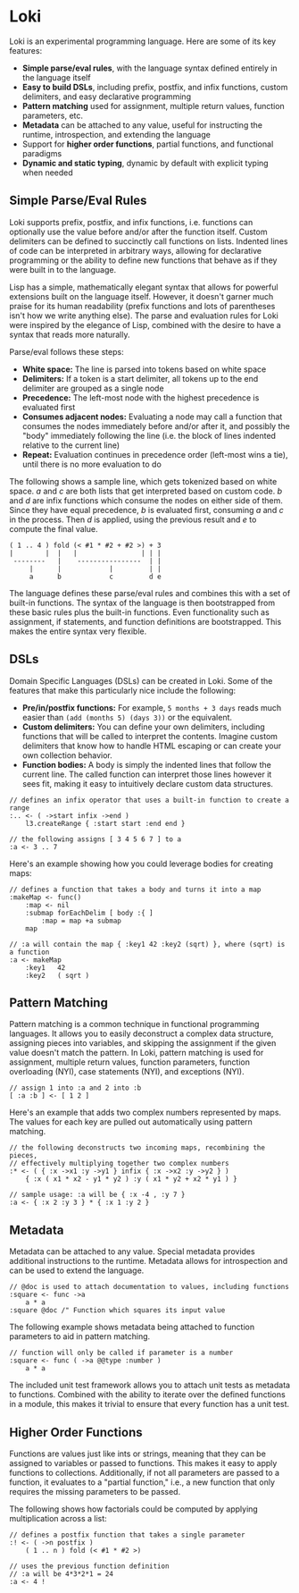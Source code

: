 Loki
====

Loki is an experimental programming language.  Here are some of its key features:

* **Simple parse/eval rules**, with the language syntax defined entirely in the language itself
* **Easy to build DSLs**, including prefix, postfix, and infix functions, custom delimiters, and easy declarative programming
* **Pattern matching** used for assignment, multiple return values, function parameters, etc.
* **Metadata** can be attached to any value, useful for instructing the runtime, introspection, and extending the language
* Support for **higher order functions**, partial functions, and functional paradigms
* **Dynamic and static typing**, dynamic by default with explicit typing when needed


Simple Parse/Eval Rules
-----------------------

Loki supports prefix, postfix, and infix functions, i.e. functions can optionally use the value before and/or after the function itself.  Custom delimiters can be defined to succinctly call functions on lists.  Indented lines of code can be interpreted in arbitrary ways, allowing for declarative programming or the ability to define new functions that behave as if they were built in to the language.

Lisp has a simple, mathematically elegant syntax that allows for powerful extensions built on the language itself.  However, it doesn't garner much praise for its human readability (prefix functions and lots of parentheses isn't how we write anything else).  The parse and evaluation rules for Loki were inspired by the elegance of Lisp, combined with the desire to have a syntax that reads more naturally.

Parse/eval follows these steps:

* **White space:** The line is parsed into tokens based on white space
* **Delimiters:** If a token is a start delimiter, all tokens up to the end delimiter are grouped as a single node
* **Precedence:** The left-most node with the highest precedence is evaluated first
* **Consumes adjacent nodes:** Evaluating a node may call a function that consumes the nodes immediately before and/or after it, and possibly the "body" immediately following the line (i.e. the block of lines indented relative to the current line)
* **Repeat:** Evaluation continues in precedence order (left-most wins a tie), until there is no more evaluation to do

The following shows a sample line, which gets tokenized based on white space.  *a* and *c* are both lists that get interpreted based on custom code.  *b* and *d* are infix functions which consume the nodes on either side of them.  Since they have equal precedence, *b* is evaluated first, consuming *a* and *c* in the process.  Then *d* is applied, using the previous result and *e* to compute the final value.

```
( 1 .. 4 ) fold (< #1 * #2 + #2 >) + 3
|        |  |   |                | | |
 --------   |    ----------------  | |
     |      |            |         | |
     a      b            c         d e
```

The language defines these parse/eval rules and combines this with a set of built-in functions.  The syntax of the language is then bootstrapped from these basic rules plus the built-in functions.  Even functionality such as assignment, if statements, and function definitions are bootstrapped.  This makes the entire syntax very flexible.


DSLs
----
Domain Specific Languages (DSLs) can be created in Loki.  Some of the features that make this particularly nice include the following:

* **Pre/in/postfix functions:**  For example, `5 months + 3 days` reads much easier than `(add (months 5) (days 3))` or the equivalent.
* **Custom delimiters:**  You can define your own delimiters, including functions that will be called to interpret the contents.  Imagine custom delimiters that know how to handle HTML escaping or can create your own collection behavior.
* **Function bodies:**  A body is simply the indented lines that follow the current line.  The called function can interpret those lines however it sees fit, making it easy to intuitively declare custom data structures.

```
// defines an infix operator that uses a built-in function to create a range
:.. <- ( ->start infix ->end )
    l3.createRange { :start start :end end }
```
```
// the following assigns [ 3 4 5 6 7 ] to a
:a <- 3 .. 7
```
Here's an example showing how you could leverage bodies for creating maps:

```
// defines a function that takes a body and turns it into a map
:makeMap <- func()
	:map <- nil
	:submap forEachDelim [ body :{ ]
		:map = map +a submap
	map
```
```
// :a will contain the map { :key1 42 :key2 (sqrt) }, where (sqrt) is a function
:a <- makeMap
    :key1   42
    :key2   ( sqrt )
```


Pattern Matching
----------------

Pattern matching is a common technique in functional programming languages.  It allows you to easily deconstruct a complex data structure, assigning pieces into variables, and skipping the assignment if the given value doesn't match the pattern.  In Loki, pattern matching is used for assignment, multiple return values, function parameters, function overloading (NYI), case statements (NYI), and exceptions (NYI).

```
// assign 1 into :a and 2 into :b
[ :a :b ] <- [ 1 2 ]
```

Here's an example that adds two complex numbers represented by maps.  The values for each key are pulled out automatically using pattern matching.

```
// the following deconstructs two incoming maps, recombining the pieces,
// effectively multiplying together two complex numbers
:* <- ( { :x ->x1 :y ->y1 } infix { :x ->x2 :y ->y2 } )
	{ :x ( x1 * x2 - y1 * y2 ) :y ( x1 * y2 + x2 * y1 ) }

// sample usage: :a will be { :x -4 , :y 7 }
:a <- { :x 2 :y 3 } * { :x 1 :y 2 }
```


Metadata
--------

Metadata can be attached to any value.  Special metadata provides additional instructions to the runtime.  Metadata allows for introspection and can be used to extend the language.

```
// @doc is used to attach documentation to values, including functions
:square <- func ->a
    a * a
:square @doc /" Function which squares its input value
```

The following example shows metadata being attached to function parameters to aid in pattern matching.

```
// function will only be called if parameter is a number
:square <- func ( ->a @@type :number )
    a * a
```

The included unit test framework allows you to attach unit tests as metadata to functions.  Combined with the ability to iterate over the defined functions in a module, this makes it trivial to ensure that every function has a unit test.


Higher Order Functions
----------------------

Functions are values just like ints or strings, meaning that they can be assigned to variables or passed to functions.  This makes it easy to apply functions to collections.  Additionally, if not all parameters are passed to a function, it evaluates to a "partial function," i.e., a new function that only requires the missing parameters to be passed.

The following shows how factorials could be computed by applying multiplication across a list:

```
// defines a postfix function that takes a single parameter
:! <- ( ->n postfix )
	( 1 .. n ) fold (< #1 * #2 >)

// uses the previous function definition
// :a will be 4*3*2*1 = 24
:a <- 4 !
```

